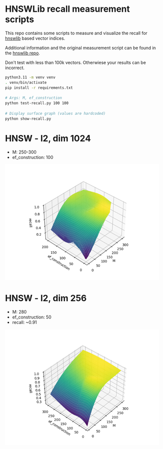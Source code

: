 # HNSWLib recall measurement scripts

This repo contains some scripts to measure and visualize the recall for [hnswlib](https://github.com/nmslib/hnswlib/tree/master) based vector indices.

Additional information and the original measurement script can be found in the [hnswlib repo](https://github.com/nmslib/hnswlib/blob/master/TESTING_RECALL.md).

Don't test with less than 100k vectors. Otherwiese your results can be incorrect.

```bash
python3.11 -m venv venv
. venv/bin/activate
pip install -r requirements.txt

# Args: M, ef_construction
python test-recall.py 100 100

# Display surface graph (values are hardcoded)
python show-recall.py
```

# HNSW - l2, dim 1024 

* M: 250-300
* ef_construction: 100


![Surface chart for n1024](hnswlib_l2_n1024.png)



# HNSW - l2, dim 256

* M: 280
* ef_construction: 50
* recall: ~0.91

![Surface chart for n256](hnswlib_l2_n256.png)

